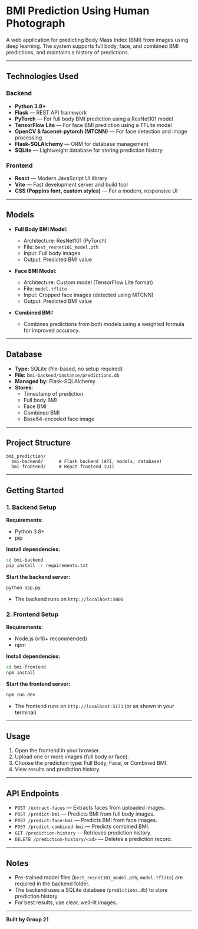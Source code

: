 # BMI Prediction Using Human Photograph

A web application for predicting Body Mass Index (BMI) from images using deep learning. The system supports full body, face, and combined BMI predictions, and maintains a history of predictions.

---

## Technologies Used

### Backend

- **Python 3.8+**
- **Flask** — REST API framework
- **PyTorch** — For full body BMI prediction using a ResNet101 model
- **TensorFlow Lite** — For face BMI prediction using a TFLite model
- **OpenCV & facenet-pytorch (MTCNN)** — For face detection and image processing
- **Flask-SQLAlchemy** — ORM for database management
- **SQLite** — Lightweight database for storing prediction history

### Frontend

- **React** — Modern JavaScript UI library
- **Vite** — Fast development server and build tool
- **CSS (Poppins font, custom styles)** — For a modern, responsive UI

---

## Models

- **Full Body BMI Model:**  
  - Architecture: ResNet101 (PyTorch)
  - File: `best_resnet101_model.pth`
  - Input: Full body images
  - Output: Predicted BMI value

- **Face BMI Model:**  
  - Architecture: Custom model (TensorFlow Lite format)
  - File: `model.tflite`
  - Input: Cropped face images (detected using MTCNN)
  - Output: Predicted BMI value

- **Combined BMI:**  
  - Combines predictions from both models using a weighted formula for improved accuracy.

---

## Database

- **Type:** SQLite (file-based, no setup required)
- **File:** `bmi-backend/instance/predictions.db`
- **Managed by:** Flask-SQLAlchemy
- **Stores:**  
  - Timestamp of prediction  
  - Full body BMI  
  - Face BMI  
  - Combined BMI  
  - Base64-encoded face image

---

## Project Structure

```
bmi_prediction/
  bmi-backend/      # Flask backend (API, models, database)
  bmi-frontend/     # React frontend (UI)
```

---

## Getting Started

### 1. Backend Setup

**Requirements:**  
- Python 3.8+
- pip

**Install dependencies:**
```bash
cd bmi-backend
pip install -r requirements.txt
```

**Start the backend server:**
```bash
python app.py
```
- The backend runs on `http://localhost:5000`

### 2. Frontend Setup

**Requirements:**  
- Node.js (v16+ recommended)
- npm

**Install dependencies:**
```bash
cd bmi-frontend
npm install
```

**Start the frontend server:**
```bash
npm run dev
```
- The frontend runs on `http://localhost:5173` (or as shown in your terminal)

---

## Usage

1. Open the frontend in your browser.
2. Upload one or more images (full body or face).
3. Choose the prediction type: Full Body, Face, or Combined BMI.
4. View results and prediction history.

---

## API Endpoints

- `POST /extract-faces` — Extracts faces from uploaded images.
- `POST /predict-bmi` — Predicts BMI from full body images.
- `POST /predict-face-bmi` — Predicts BMI from face images.
- `POST /predict-combined-bmi` — Predicts combined BMI.
- `GET /prediction-history` — Retrieves prediction history.
- `DELETE /prediction-history/<id>` — Deletes a prediction record.

---

## Notes

- Pre-trained model files (`best_resnet101_model.pth`, `model.tflite`) are required in the backend folder.
- The backend uses a SQLite database (`predictions.db`) to store prediction history.
- For best results, use clear, well-lit images.

---

**Built by Group 21**
